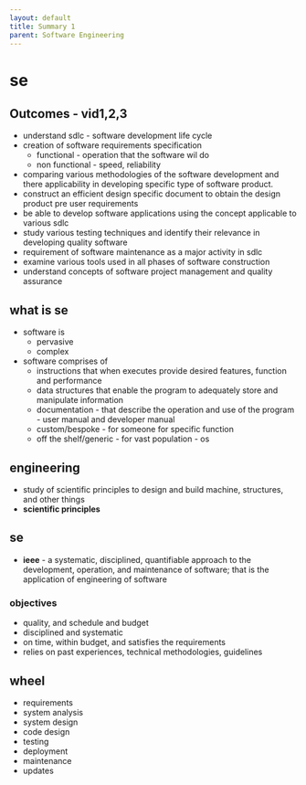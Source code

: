 ```yaml
---
layout: default
title: Summary 1
parent: Software Engineering
---
```


# se 

## Outcomes - vid1,2,3

- understand sdlc - software development life cycle
- creation of software requirements specification
  - functional - operation that the software wil do
  - non functional - speed, reliability
- comparing various methodologies of the software development
  and there applicability in developing specific type
  of software product.
- construct an efficient design specific document to obtain
  the design product pre user requirements
- be able to develop software applications using the concept
  applicable to various sdlc
- study various testing techniques and identify their 
  relevance in developing quality software
- requirement of software maintenance as a major activity
  in sdlc
- examine various tools used in all phases of software 
  construction
- understand concepts of software project management and
  quality assurance

## what is se

- software is 
  - pervasive
  - complex
- software comprises of
  - instructions that when executes provide
    desired features, function and performance
  - data structures that enable the program to 
    adequately store and manipulate information
  - documentation - that describe the operation
    and use of the program - user manual and
    developer manual
  - custom/bespoke - for someone for specific function
  - off the shelf/generic - for vast population - os

## engineering

- study of scientific principles to design and 
  build machine, structures, and other things
- **scientific principles**

## se

- **ieee** - a systematic, disciplined, 
  quantifiable approach to the development, 
  operation, and maintenance of software;
  that is the application of engineering of software

### objectives

- quality, and schedule and budget
- disciplined and systematic
- on time, within budget, and satisfies the requirements
- relies on past experiences, technical methodologies,
  guidelines

## wheel

- requirements
- system analysis
- system design 
- code design 
- testing
- deployment
- maintenance
- updates
